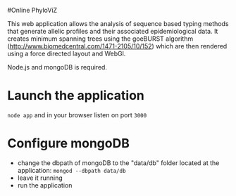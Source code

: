 #Online PhyloViZ

This web application allows the analysis of sequence based typing methods that generate allelic profiles and their associated epidemiological data. It creates minimum spanning trees using the goeBURST algorithm (http://www.biomedcentral.com/1471-2105/10/152) which are then rendered using a force directed layout and WebGl.

Node.js and mongoDB is required.

Launch the application
======================

`node app` and in your browser listen on port `3000`

Configure mongoDB
=================

- change the dbpath of mongoDB to the "data/db" folder located at the application: `mongod --dbpath data/db`
- leave it running
- run the application